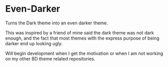# Even-Darker
Turns the Dark theme into an even darker theme.

This was inspired by a friend of mine said the dark theme was not dark enough, and the fact that most themes with the express purpose of being darker end up looking ugly.

Will begin development when I get the motivation or when I am not working on my other BD theme related repositories.
